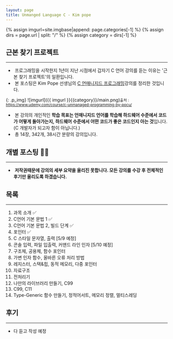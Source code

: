 ```yaml
---
layout: page
title: Unmanged Language C - Kim pope
---
```


{% assign imgurl=site.imgbase|append: page.categories[-1] %}
{% assign dirs = page.url | split: "/" %}
{% assign category = dirs[-1] %}





## 근본 찾기 프로젝트

---

- &nbsp;프로그래밍을 시작한지 1년이 지난 시점에서 갑자기 C 언어 강의를 듣는 이유는 '근본 찾기 프로젝트'의 일환입니다.
- &nbsp;본 포스팅은 Kim Pope 선생님의 [C 언매니지드 프로그래밍](https://www.udemy.com/course/c-unmanaged-programming-by-pocu/)강의를 정리한 것입니다.

{: .p_img}
![imgurl]({{ imgurl }}{{category}}/main.png)<small>출처 : https://www.udemy.com/course/c-unmanaged-programming-by-pocu/</small>

- &nbsp;본 강의의 개인적인 **학습 목표는 언매니지드 언어를 학습해 하드웨어 수준에서 코드가 어떻게 돌아가는지, 하드웨어 수준에서 어떤 코드가 좋은 코드인지 아는 것**입니다. (C 개발자가 되고자 함이 아닙니다.)
- &nbsp;총 14장, 342개, 38시간 분량의 강의입니다. 



## 개별 포스팅 🙅‍♂️

---

- &nbsp;**저작권때문에 강의의 세부 요약을 올리진 못합니다. 모든 강의를 수강 후 전체적인 후기만 올리도록 하겠습니다.**



## 목록

---

1. 과목 소개 ✅
2. C언어 기본 문법 1 ✅
3. C언어 기본 문법 2, 빌드 단계 ✅
4. 포인터 ✅
5. C 스타일 문자열, 출력 [5/9 예정]
6. 콘솔 입력, 파일 입출력, 커맨드 라인 인자 [5/10 예정]
7. 구조체, 공용체, 함수 포인터 
8. 가변 인자 함수, 올바른 오류 처리 방법
9. 레지스터, 스택&힙, 동적 메모리, 다중 포인터
10. 자료구조 
11. 전처리기 
12. 나만의 라이브러리 만들기, C99 
13. C99, C11 
14. Type-Generic 함수 만들기, 정적어서트, 메모리 정렬, 멀티스레딩 





## 후기

---

- 다 듣고 작성 예정